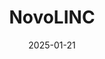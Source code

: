 ---  
layout: startup_page  
title: "NovoLINC"  
id: "novolinc.com"  
permalink: "/novolincnovolinc.com01212025/"  
website: "https://www.novolinc.com/"  
funding_round: "Seed"  
funding_amount: ""  
investors: "M Ventures, Foothill Ventures, TDK Ventures"  
about: "NovoLINC develops nanostructured materials and proprietary manufacturing processes for advanced thermal interface solutions. Their technology significantly reduces thermal resistance in high-performance computing, benefiting data centers and other industries requiring efficient cooling. This addresses a critical bottleneck in the increasing power demands of modern electronics."  
markets: "Semiconductors, Data Centers, High-Performance Computing, Nanotechnology, Manufacturing, Artificial Intelligence & Machine Learning"  
hq: "Pittsburgh, Pennsylvania, United States"  
founded_year: "2024"  
linkedin: "https://www.linkedin.com/company/novolinc"  
twitter: ""  
instagram: ""  
facebook: ""  
crunchbase: "https://www.crunchbase.com/organization/novolinc?utm_source=linkedin&utm_medium=referral&utm_campaign=linkedin_companies&utm_content=profile_cta_anon&trk=funding_crunchbase"  
pitchbook: "https://pitchbook.com/profiles/company/698136-85"  

date_display: "21-Jan-2025"  
date: "2025-01-21"

# SEO Optimization  
meta_title: "NovoLINC - Seed"  
meta_description: "NovoLINC, NovoLINC develops nanostructured materials and proprietary manufacturing processes for advanced thermal interface solutions. Their technology signific..."  
meta_keywords: "NovoLINC, Semiconductors, Data Centers, High-Performance Computing, Nanotechnology, Manufacturing, Artificial Intelligence & Machine Learning, Seed funding"  
canonical_url: "https://startup.projectstartups.com/novolincnovolinc.com01212025/"  
---